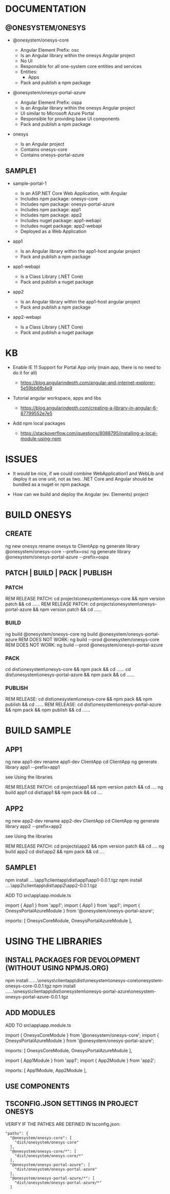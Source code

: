
# DOCUMENTATION

## @ONESYSTEM/ONESYS

- @onesystem/onesys-core
  - Angular Element Prefix: osc
  - Is an Angular library within the onesys Angular project
  - No UI
  - Responsible for all one-system core entities and services
  - Entities:
    - Apps 
  - Pack and publish a npm package

- @onesystem/onesys-portal-azure
  - Angular Element Prefix: ospa
  - Is an Angular library within the onesys Angular project
  - UI similar to Microsoft Azure Portal
  - Responsible for providing base UI components
  - Pack and publish a npm package

- onesys
  - Is an Angular project
  - Contains onesys-core
  - Contains onesys-portal-azure

## SAMPLE1

- sample-portal-1
  - Is an ASP.NET Core Web Application, with Angular
  - Includes npm package: onesys-core
  - Includes npm package: onesys-portal-azure
  - Includes npm package: app1
  - Includes npm package: app2
  - Includes nuget package: app1-webapi
  - Includes nuget package: app2-webapi
  - Deployed as a Web Application

- app1
  - Is an Angular library within the app1-host angular project
  - Pack and publish a npm package

- app1-webapi
  - Is a Class Library (.NET Core)
  - Pack and publish a nuget package

- app2
  - Is an Angular library within the app1-host angular project
  - Pack and publish a npm package

- app2-webapi
  - Is a Class Library (.NET Core)
  - Pack and publish a nuget package

# KB

- Enable IE 11 Support for Portal App only (main app, there is no need to do it for all)
  - https://blog.angularindepth.com/angular-and-internet-explorer-5e59bb6fb4e9

- Tutorial angular workspace, apps and libs
  - https://blog.angularindepth.com/creating-a-library-in-angular-6-87799552e7e5

- Add npm local packages
  - https://stackoverflow.com/questions/8088795/installing-a-local-module-using-npm

# ISSUES

- It would be nice, if we could combine WebApplication1 and WebLib and deploy it as one unit, not as two.
  .NET Core and Angular should be bundled as a nuget or npm package.

- How can we build and deploy the Angular (ev. Elements) project

# BUILD ONESYS

## CREATE

ng new onesys
rename onesys to ClientApp
ng generate library @onesystem/onesys-core --prefix=osc
ng generate library @onesystem/onesys-portal-azure --prefix=ospa

## PATCH | BUILD | PACK | PUBLISH

### PATCH

REM RELEASE PATCH: cd projects\onesystem\onesys-core && npm version patch && cd ..\..\..
REM RELEASE PATCH: cd projects\onesystem\onesys-portal-azure && npm version patch && cd ..\..\..

### BUILD

ng build @onesystem/onesys-core
ng build @onesystem/onesys-portal-azure
REM DOES NOT WORK: ng build --prod @onesystem/onesys-core
REM DOES NOT WORK: ng build --prod @onesystem/onesys-portal-azure

### PACK

cd dist\onesystem\onesys-core && npm pack && cd ..\..\..
cd dist\onesystem\onesys-portal-azure && npm pack && cd ..\..\..

### PUBLISH

REM RELEASE: cd dist\onesystem\onesys-core && npm pack && npm publish && cd ..\..\..
REM RELEASE: cd dist\onesystem\onesys-portal-azure && npm pack && npm publish && cd ..\..\..

# BUILD SAMPLE

## APP1

ng new app1-dev
rename app1-dev ClientApp
cd ClientApp
ng generate library app1 --prefix=app1

see Using the libraries

REM RELEASE PATCH: cd projects\app1 && npm version patch && cd ..\..
ng build app1
cd dist\app1 && npm pack && cd ..\..

## APP2

ng new app2-dev
rename app2-dev ClientApp
cd ClientApp
ng generate library app2 --prefix=app2

see Using the libraries

REM RELEASE PATCH: cd projects\app2 && npm version patch && cd ..\..
ng build app2
cd dist\app2 && npm pack && cd ..\..

## SAMPLE1

npm install ..\..\app1\clientapp\dist\app1\app1-0.0.1.tgz
npm install ..\..\app2\clientapp\dist\app2\app2-0.0.1.tgz

ADD TO src\app\app.module.ts

import { App1 } from 'app1';
import { App1 } from 'app1';
import { OnesysPortalAzureModule } from '@onesystem/onesys-portal-azure';

  imports: [
    OnesysCoreModule,
    OnesysPortalAzureModule
  ],

# USING THE LIBRARIES

## INSTALL PACKAGES FOR DEVOLOPMENT (WITHOUT USING NPMJS.ORG)

npm install ..\..\..\onesys\clientapp\dist\onesystem\onesys-core\onesystem-onesys-core-0.0.1.tgz
npm install ..\..\..\onesys\clientapp\dist\onesystem\onesys-portal-azure\onesystem-onesys-portal-azure-0.0.1.tgz

## ADD MODULES

ADD TO src\app\app.module.ts

import { OnesysCoreModule } from '@onesystem/onesys-core';
import { OnesysPortalAzureModule } from '@onesystem/onesys-portal-azure';

  imports: [
    OnesysCoreModule,
    OnesysPortalAzureModule
  ],

import { App1Module } from 'app1';
import { App2Module } from 'app2';

  imports: [
    App1Module,
    App2Module
  ],

## USE COMPONENTS

<osc-onesys-core></osc-onesys-core>
<ospa-onesys-portal-azure></ospa-onesys-portal-azure>

## TSCONFIG.JSON SETTINGS IN PROJECT ONESYS

VERIFY IF THE PATHES ARE DEFINED IN tsconfig.json:

    "paths": {
      "@onesystem/onesys-core": [
        "dist/onesystem/onesys-core"
      ],
      "@onesystem/onesys-core/*": [
        "dist/onesystem/onesys-core/*"
      ],
      "@onesystem/onesys-portal-azure": [
        "dist/onesystem/onesys-portal-azure"
      ],
      "@onesystem/onesys-portal-azure/*": [
        "dist/onesystem/onesys-portal-azure/*"
      ]
